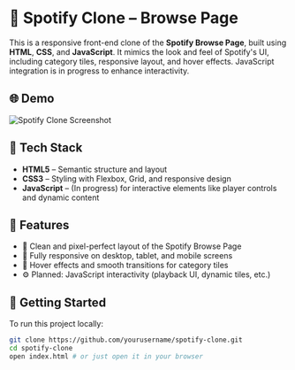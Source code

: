 # 🎵 Spotify Clone – Browse Page

This is a responsive front-end clone of the **Spotify Browse Page**, built using **HTML**, **CSS**, and **JavaScript**. It mimics the look and feel of Spotify's UI, including category tiles, responsive layout, and hover effects. JavaScript integration is in progress to enhance interactivity.

## 🌐 Demo

![Spotify Clone Screenshot](./assets/spotifyclonescs.png)

## 🔧 Tech Stack

- **HTML5** – Semantic structure and layout
- **CSS3** – Styling with Flexbox, Grid, and responsive design
- **JavaScript** – (In progress) for interactive elements like player controls and dynamic content

## 📌 Features

- 🎨 Clean and pixel-perfect layout of the Spotify Browse Page  
- 📱 Fully responsive on desktop, tablet, and mobile screens  
- 🎯 Hover effects and smooth transitions for category tiles  
- ⚙️ Planned: JavaScript interactivity (playback UI, dynamic tiles, etc.)


## 🚀 Getting Started

To run this project locally:

```bash
git clone https://github.com/yourusername/spotify-clone.git
cd spotify-clone
open index.html # or just open it in your browser

